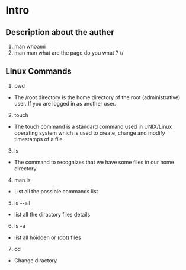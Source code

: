 # Intro

## Description about the auther 
1. man whoami
2. man man what are the page do you wnat ?
//
## Linux Commands
1. pwd 

  - The /root directory is the home directory of the root (administrative) user. If you are logged in as another user.

2. touch 

  - The touch command is a standard command used in UNIX/Linux operating system which is used to create, change and modify timestamps of a file.

3. ls

  - The command to recognizes that we have some files in our home directory

4. man ls 

  - List all the possible commands list

5. ls --all

  - list all the diractory files details 

6. ls -a

  - list all hoidden or (dot) files 

7. cd 

  - Change diractory 